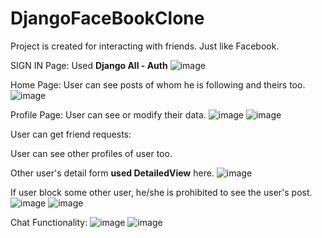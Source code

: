 # DjangoFaceBookClone

Project is created for interacting with friends. Just like Facebook.

SIGN IN Page: Used **Django All - Auth**
![image](https://user-images.githubusercontent.com/59326871/131338001-d669808e-aaaa-4568-93b0-a08b0fc1f492.png)

Home Page: User can see posts of whom he is following and theirs too.
![image](https://user-images.githubusercontent.com/59326871/131338215-d7568adc-e120-4ca0-a263-da468d6c3ff9.png)

Profile Page: User can see or modify their data.
![image](https://user-images.githubusercontent.com/59326871/131338292-5548f4a8-4a2c-4183-8834-7150e896b8f1.png)
![image](https://user-images.githubusercontent.com/59326871/131338282-64e0c408-de1c-4a7c-a21d-238f8f5105fd.png)

User can get friend requests:

User can see other profiles of user too.


Other user's detail form **used DetailedView** here.
![image](https://user-images.githubusercontent.com/59326871/131338772-e21c8978-1d46-45e7-b712-7205c4c4a8e5.png)

If user block some other user, he/she is prohibited to see the user's post.
![image](https://user-images.githubusercontent.com/59326871/131338967-6652a11f-ae16-459e-a94c-9229f9424559.png)
![image](https://user-images.githubusercontent.com/59326871/131339013-55e11e52-5108-40cb-a034-94de06fe276a.png)

Chat Functionality:
![image](https://user-images.githubusercontent.com/59326871/131339105-be209047-19e8-400d-a644-94c84e63a015.png)
![image](https://user-images.githubusercontent.com/59326871/131339229-df90e708-8966-4123-8947-4a5ca0619331.png)



